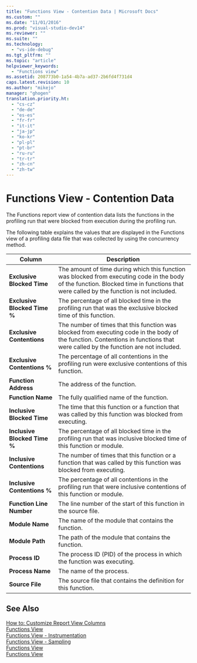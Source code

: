 ```yaml
---
title: "Functions View - Contention Data | Microsoft Docs"
ms.custom: ""
ms.date: "11/01/2016"
ms.prod: "visual-studio-dev14"
ms.reviewer: ""
ms.suite: ""
ms.technology: 
  - "vs-ide-debug"
ms.tgt_pltfrm: ""
ms.topic: "article"
helpviewer_keywords: 
  - "Functions view"
ms.assetid: 208773b0-1a54-4b7a-ad37-2b6fd4f731d4
caps.latest.revision: 10
ms.author: "mikejo"
manager: "ghogen"
translation.priority.ht: 
  - "cs-cz"
  - "de-de"
  - "es-es"
  - "fr-fr"
  - "it-it"
  - "ja-jp"
  - "ko-kr"
  - "pl-pl"
  - "pt-br"
  - "ru-ru"
  - "tr-tr"
  - "zh-cn"
  - "zh-tw"
---
```

# Functions View - Contention Data
The Functions report view of contention data lists the functions in the profiling run that were blocked from execution during the profiling run.  
  
 The following table explains the values that are displayed in the Functions view of a profiling data file that was collected by using the concurrency method.  
  
|Column|Description|  
|------------|-----------------|  
|**Exclusive Blocked Time**|The amount of time during which this function was blocked from executing code in the body of the function. Blocked time in functions that were called by the function is not included.|  
|**Exclusive Blocked Time %**|The percentage of all blocked time in the profiling run that was the exclusive blocked time of this function.|  
|**Exclusive Contentions**|The number of times that this function was blocked from executing code in the body of the function. Contentions in functions that were called by the function are not included.|  
|**Exclusive Contentions %**|The percentage of all contentions in the profiling run were exclusive contentions of this function.|  
|**Function Address**|The address of the function.|  
|**Function Name**|The fully qualified name of the function.|  
|**Inclusive Blocked Time**|The time that this function or a function that was called by this function was blocked from executing.|  
|**Inclusive Blocked Time %**|The percentage of all blocked time in the profiling run that was inclusive blocked time of this function or module.|  
|**Inclusive Contentions**|The number of times that this function or a function that was called by this function was blocked from executing.|  
|**Inclusive Contentions %**|The percentage of all contentions in the profiling run that were inclusive contentions of this function or module.|  
|**Function Line Number**|The line number of the start of this function in the source file.|  
|**Module Name**|The name of the module that contains the function.|  
|**Module Path**|The path of the module that contains the function.|  
|**Process ID**|The process ID (PID) of the process in which the function was executing.|  
|**Process Name**|The name of the process.|  
|**Source File**|The source file that contains the definition for this function.|  
  
## See Also  
 [How to: Customize Report View Columns](../profiling/how-to-customize-report-view-columns.md)   
 [Functions View](../profiling/functions-view.md)   
 [Functions View - Instrumentation](../profiling/functions-view-dotnet-memory-instrumentation-data.md)   
 [Functions View - Sampling](../profiling/functions-view-dotnet-memory-sampling-data.md)   
 [Functions View](../profiling/functions-view-instrumentation-data.md)   
 [Functions View](../profiling/functions-view-sampling-data.md)